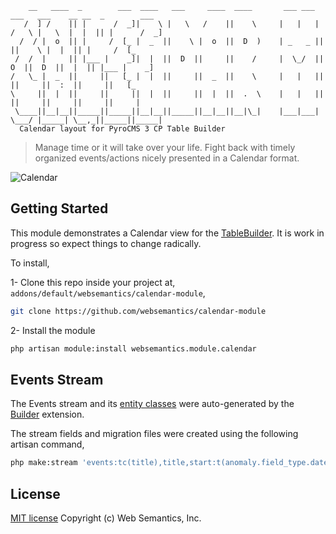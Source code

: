 ```
    __   ____  _        ___  ____   ___     ____  ____       ___ ___   ___   ___    __ __  _        ___ 
   /  ] /    || |      /  _]|    \ |   \   /    ||    \     |   |   | /   \ |   \  |  |  || |      /  _]
  /  / |  o  || |     /  [_ |  _  ||    \ |  o  ||  D  )    | _   _ ||     ||    \ |  |  || |     /  [_ 
 /  /  |     || |___ |    _]|  |  ||  D  ||     ||    /     |  \_/  ||  O  ||  D  ||  |  || |___ |    _]
/   \_ |  _  ||     ||   [_ |  |  ||     ||  _  ||    \     |   |   ||     ||     ||  :  ||     ||   [_ 
\     ||  |  ||     ||     ||  |  ||     ||  |  ||  .  \    |   |   ||     ||     ||     ||     ||     |
 \____||__|__||_____||_____||__|__||_____||__|__||__|\_|    |___|___| \___/ |_____| \__,_||_____||_____|
  Calendar layout for PyroCMS 3 CP Table Builder                                                                         

```
> Manage time or it will take over your life. Fight back with timely organized events/actions nicely presented in a Calendar format.

![Calendar](https://github.com/websemantics/calendar-module/raw/master/docs/calendar.gif "Calendar")

## Getting Started

This module demonstrates a Calendar view for the [TableBuilder](http://pyrocms.com/documentation/streams-platform/v1.1#ui/tables). It is work in progress so expect things to change radically.

To install,

1- Clone this repo inside your project at, `addons/default/websemantics/calendar-module`,

```bash
git clone https://github.com/websemantics/calendar-module
```

2- Install the module

```bash
php artisan module:install websemantics.module.calendar
```

## Events Stream

The Events stream and its [entity classes](https://github.com/websemantics/builder-extension#stream-entities) were auto-generated by the [Builder](https://github.com/websemantics/builder-extension) extension.

The stream fields and migration files were created using the following artisan command,

```bash
php make:stream 'events:tc(title),title,start:t(anomaly.field_type.datetime),end:t(anomaly.field_type.datetime)' websemantics.module.todo
```

## License

[MIT license](http://opensource.org/licenses/mit-license.php)
Copyright (c) Web Semantics, Inc.
